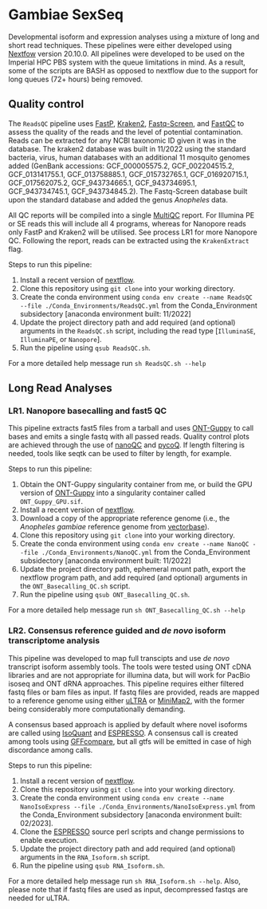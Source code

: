 # Gambiae SexSeq
Developmental isoform and expression analyses using a mixture of long and short read techniques. These pipelines were either developed using [Nextfow](https://www.nextflow.io/) version 20.10.0. All pipelines were developed to be used on the Imperial HPC PBS system with the queue limitations in mind. As a result, some of the scripts are BASH as opposed to nextflow due to the support for long queues (72+ hours) being removed.

## Quality control
The `ReadsQC` pipeline uses [FastP](https://github.com/OpenGene/fastp), [Kraken2](https://ccb.jhu.edu/software/kraken2/), [Fastq-Screen](https://www.bioinformatics.babraham.ac.uk/projects/fastq_screen/), and [FastQC](https://www.bioinformatics.babraham.ac.uk/projects/fastqc/) to assess the quality of the reads and the level of potential contamination. Reads can be extracted for any NCBI taxonomic ID given it was in the database. The kraken2 database was built in 11/2022 using the standard bacteria, virus, human databases with an additional 11 mosquito genomes added (GenBank accessions: GCF_000005575.2, GCF_002204515.2, GCF_013141755.1, GCF_013758885.1, GCF_015732765.1, GCF_016920715.1, GCF_017562075.2, GCF_943734665.1, GCF_943734695.1, GCF_943734745.1, GCF_943734845.2). The Fastq-Screen database built upon the standard database and added the genus *Anopheles* data. 

All QC reports will be compiled into a single [MultiQC](https://multiqc.info/) report. For Illumina PE or SE reads this will include all 4 programs, whereas for Nanopore reads only FastP and Kraken2 will be utilised. See process LR1 for more Nanopore QC. Following the report, reads can be extracted using the `KrakenExtract` flag.   

Steps to run this pipeline:
1. Install a recent version of [nextflow](https://github.com/nextflow-io/nextflow).
2. Clone this repository using `git clone` into your working directory.
3. Create the conda environment using `conda env create --name ReadsQC --file ./Conda_Environments/ReadsQC.yml` from the Conda_Environment subsidectory [anaconda environment built: 11/2022]
4. Update the project directory path and add required (and optional) arguments in the `ReadsQC.sh` script, including the read type [`IlluminaSE`, `IlluminaPE`, or `Nanopore`].
5. Run the pipeline using `qsub ReadsQC.sh`.

For a more detailed help message run `sh ReadsQC.sh --help`

## Long Read Analyses

### LR1. Nanopore basecalling and fast5 QC
This pipeline extracts fast5 files from a tarball and uses [ONT-Guppy](https://nanoporetech.com/nanopore-sequencing-data-analysis) to call bases and emits a single fastq with all passed reads. Quality control plots are achieved through the use of [nanoQC](https://github.com/wdecoster/nanoQC) and [pycoQ](https://github.com/a-slide/pycoQC). If length filtering is needed, tools like seqtk can be used to filter by length, for example. 

Steps to run this pipeline:
1. Obtain the ONT-Guppy singularity container from me, or build the GPU version of [ONT-Guppy](https://community.nanoporetech.com/docs/prepare/library_prep_protocols/Guppy-protocol/v/gpb_2003_v1_revaf_14dec2018/linux-guppy) into a singularity container called `ONT_Guppy_GPU.sif`.
2. Install a recent version of [nextflow](https://github.com/nextflow-io/nextflow).
3. Download a copy of the appropriate reference genome (i.e., the *Anopheles gambiae* reference genome from [vectorbase](https://vectorbase.org/vectorbase/app/record/dataset/DS_2251b21396)). 
4. Clone this repository using `git clone` into your working directory.
5. Create the conda environment using `conda env create --name NanoQC --file ./Conda_Environments/NanoQC.yml` from the Conda_Environment subsidectory [anaconda environment built: 11/2022]
6. Update the project directory path, ephemeral mount path, export the nextflow program path, and add required (and optional) arguments in the `ONT_Basecalling_QC.sh` script.
7. Run the pipeline using `qsub ONT_Basecalling_QC.sh`.

For a more detailed help message run `sh ONT_Basecalling_QC.sh --help`

### LR2. Consensus reference guided and *de novo* isoform transcriptome analysis 
This pipeline was developed to map full transcipts and use *de novo* transcript isoform assembly tools. The tools were tested using ONT cDNA libraries and are not appropriate for illumina data, but will work for PacBio isoseq and ONT dRNA approaches. This pipeline requires either filtered fastq files or bam files as input. If fastq files are provided, reads are mapped to a reference genome using either [uLTRA](https://github.com/ksahlin/ultra) or [MiniMap2](https://github.com/lh3/minimap2), with the former being considerably more computationally demanding. 

A consensus based approach is applied by default where novel isoforms are called using [IsoQuant](https://github.com/ablab/IsoQuant) and [ESPRESSO](https://github.com/Xinglab/espresso). A consensus call is created among tools using [GFFcompare](https://github.com/gpertea/gffcompare), but all gtfs will be emitted in case of high discordance among calls.

Steps to run this pipeline:
1. Install a recent version of [nextflow](https://github.com/nextflow-io/nextflow).
2. Clone this repository using `git clone` into your working directory.
3. Create the conda environment using `conda env create --name NanoIsoExpress --file ./Conda_Environments/NanoIsoExpress.yml` from the Conda_Environment subsidectory [anaconda environment built: 02/2023].
4. Clone the [ESPRESSO](https://github.com/Xinglab/espresso/tree/main/src) source perl scripts and change permissions to enable execution.  
5. Update the project directory path and add required (and optional) arguments in the `RNA_Isoform.sh` script.
6. Run the pipeline using `qsub RNA_Isoform.sh`.

For a more detailed help message run `sh RNA_Isoform.sh --help`. Also, please note that if fastq files are used as input, decompressed fastqs are needed for uLTRA. 


 
